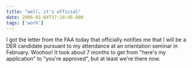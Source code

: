 ```yaml
---
title: "well, it's official"
date: 2006-01-04T17:19:45.000
tags: ['work']
---
```


I got the letter from the FAA today that officially notifies me that I will be a DER candidate pursuant to my attendance at an orientation seminar in February. Woohoo! It took about 7 months to get from "here's my application" to "you're approved", but at least we're there now.

